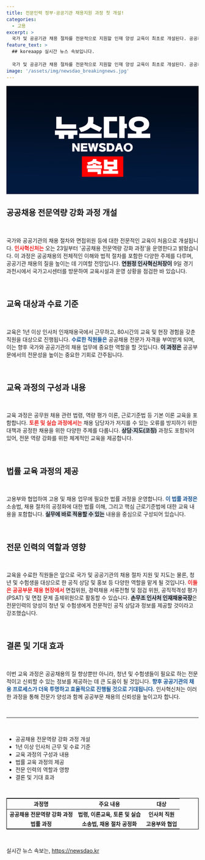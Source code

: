 ```yaml
---
title: 전문인력 정부·공공기관 채용지원 과정 첫 개설!
categories:
  - 고용
excerpt: >
  국가 및 공공기관 채용 절차를 전문적으로 지원할 인재 양성 교육이 최초로 개설된다. 공공채용 전문가 자격을 부여받은 이들은 공정한 채용을 이끌며 청년들에게 전문 상담도 제공할 예정이다. 이 기회, 놓치지 마세요!
feature_text: >
  ## koreaapp 실시간 뉴스 속보입니다.

  국가 및 공공기관 채용 절차를 전문적으로 지원할 인재 양성 교육이 최초로 개설된다. 공공채용 전문가 자격을 부여받은 이들은 공정한 채용을 이끌며 청년들에게 전문 상담도 제공할 예정이다. 이 기회, 놓치지 마세요!
image: '/assets/img/newsdao_breakingnews.jpg'
---
```


<p><img src="/assets/img/newsdao_breakingnews.jpg" alt="koreaapp 속보" /></p>

<h2 data-ke-size="size26">공공채용 전문역량 강화 과정 개설</h2>

<p data-ke-size="size16">&nbsp;</p>

<p>국가와 공공기관의 채용 절차와 면접위원 등에 대한 전문적인 교육이 처음으로 개설됩니다. <b><span style="color: #ee2323;">인사혁신처는</span></b> 오는 23일부터 '공공채용 전문역량 강화 과정'을 운영한다고 밝혔습니다. 이 과정은 공공채용의 전체적인 이해와 법적 절차를 포함한 다양한 주제를 다루며, 공공기관 채용의 질을 높이는 데 기여할 전망입니다. <b><span style="background-color: #21538527;">연원정 인사혁신처장이</span></b> 9일 경기 과천시에서 국가고시센터를 방문하여 교육시설과 운영 상황을 점검한 바 있습니다.</p>

<p data-ke-size="size16">&nbsp;</p>

<h2 data-ke-size="size26">교육 대상과 수료 기준</h2>

<p data-ke-size="size16">&nbsp;</p>

<p>교육은 1년 이상 인사처 인재채용국에서 근무하고, 80시간의 교육 및 현장 경험을 갖춘 직원을 대상으로 진행됩니다. <b><span style="color: #1a5490;">수료한 직원들은</span></b> 공공채용 전문가 자격을 부여받게 되며, 이는 향후 국가와 공공기관의 채용 업무에 중요한 역할을 할 것입니다. <b><span style="background-color: #21538527;">이 과정은</span></b> 공공부문에서의 전문성을 높이는 중요한 기회로 간주됩니다.</p>

<p data-ke-size="size16">&nbsp;</p>

<h2 data-ke-size="size26">교육 과정의 구성과 내용</h2>

<p data-ke-size="size16">&nbsp;</p>

<p>교육 과정은 공무원 채용 관련 법령, 역량 평가 이론, 근로기준법 등 기본 이론 교육을 포함합니다. <b><span style="color: #ee2323;">토론 및 실습 과정에서는</span></b> 채용 담당자가 저지를 수 있는 오류를 방지하기 위한 대책과 공정한 채용을 위한 다양한 주제를 다룹니다. <b><span style="background-color: #21538527;">상담·지도(코칭)</span></b> 과정도 포함되어 있어, 전문 역량 강화를 위한 체계적인 교육을 제공합니다.</p>

<p data-ke-size="size16">&nbsp;</p>

<h2 data-ke-size="size26">법률 교육 과정의 제공</h2>

<p data-ke-size="size16">&nbsp;</p>

<p>고용부와 협업하여 고용 및 채용 업무에 필요한 법률 과정을 운영합니다. <b><span style="color: #1a5490;">이 법률 과정은</span></b> 소송법, 채용 절차의 공정화에 대한 법률 이해, 그리고 핵심 근로기준법에 대한 교육 내용을 포함합니다. <b><span style="background-color: #21538527;">실무에 바로 적용할 수 있는</span></b> 내용을 중심으로 구성되어 있습니다.</p>

<p data-ke-size="size16">&nbsp;</p>

<h2 data-ke-size="size26">전문 인력의 역할과 영향</h2>

<p data-ke-size="size16">&nbsp;</p>

<p>교육을 수료한 직원들은 앞으로 국가 및 공공기관의 채용 절차 지원 및 지도는 물론, 청년 및 수험생을 대상으로 한 공직 상담 및 홍보 등 다양한 역할을 맡게 될 것입니다. <b><span style="color: #ee2323;">이들은 공공부문 채용 현장에서</span></b> 면접위원, 경력채용 서류전형 및 점검 위원, 공직적격성 평가(PSAT) 및 면접 문제 출제위원으로 활동할 수 있습니다. <b><span style="background-color: #21538527;">손무조 인사처 인재채용국장</span></b>은 전문인력의 양성이 청년 및 수험생에게 전문적인 공직 상담과 정보를 제공할 것이라고 강조했습니다.</p>

<p data-ke-size="size16">&nbsp;</p>

<h2 data-ke-size="size26">결론 및 기대 효과</h2>

<p data-ke-size="size16">&nbsp;</p>

<p>이번 교육 과정은 공공채용의 질 향상뿐만 아니라, 청년 및 수험생들이 필요로 하는 전문적이고 신뢰할 수 있는 정보를 제공하는 데 큰 도움이 될 것입니다. <b><span style="color: #1a5490;">향후 공공기관의 채용 프로세스가 더욱 투명하고 효율적으로 진행될 것으로 기대됩니다.</span></b> 인사혁신처는 이러한 과정을 통해 전문가 양성과 함께 공공부문 채용의 신뢰성을 높이고자 합니다. </p>

<p data-ke-size="size16">&nbsp;</p>  

<hr data-ke-size="size26" />

<p data-ke-size="size16">&nbsp;</p>  

<ul style="list-style-type: disc">
<li>공공채용 전문역량 강화 과정 개설</li>
<li>1년 이상 인사처 근무 및 수료 기준</li>
<li>교육 과정의 구성과 내용</li>
<li>법률 교육 과정의 제공</li>
<li>전문 인력의 역할과 영향</li>
<li>결론 및 기대 효과</li>
</ul>  

<p data-ke-size="size16">&nbsp;</p>  

<table style="width: 100%; border-collapse: collapse; border: 1px solid black;">
<thead>
<tr>
<th style="text-align: center;"><b>과정명</b></th>
<th style="text-align: center;"><b>주요 내용</b></th>
<th style="text-align: center;"><b>대상</b></th>
</tr>
</thead>
<tbody>
<tr>
<td style="text-align: center; height: 17px;"><b>공공채용 전문역량 강화 과정</b></td>
<td style="text-align: center; height: 17px;"><b>법령, 이론교육, 토론 및 실습</b></td>
<td style="text-align: center; height: 17px;"><b>인사처 직원</b></td>
</tr>
<tr>
<td style="text-align: center; height: 17px;"><b>법률 과정</b></td>
<td style="text-align: center; height: 17px;"><b>소송법, 채용 절차 공정화</b></td>
<td style="text-align: center; height: 17px;"><b>고용부와 협업</b></td>
</tr>
</tbody>
</table>  

<p data-ke-size="size16">&nbsp;</p>  
실시간 뉴스 속보는, <a href="https://newsdao.kr" rel="dofollow">https://newsdao.kr</a>


